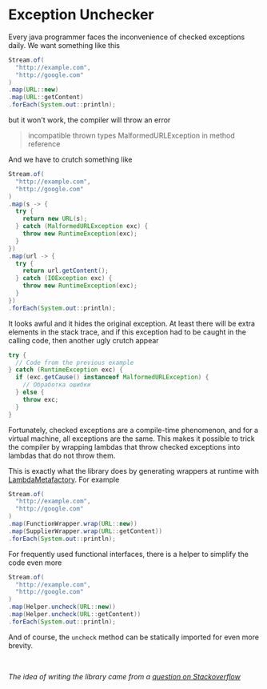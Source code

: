 # Exception Unchecker

Every java programmer faces the inconvenience of checked exceptions daily. We want something like this

```java
Stream.of(
  "http://example.com",
  "http://google.com"
)
.map(URL::new)
.map(URL::getContent)
.forEach(System.out::println);
```

but it won't work, the compiler will throw an error

> incompatible thrown types MalformedURLException in method reference

And we have to crutch something like

```java
Stream.of(
  "http://example.com",
  "http://google.com"
)
.map(s -> {
  try {
    return new URL(s);
  } catch (MalformedURLException exc) {
    throw new RuntimeException(exc);
  }
})
.map(url -> {
  try {
    return url.getContent();
  } catch (IOException exc) {
    throw new RuntimeException(exc);
  }
})
.forEach(System.out::println);
```

It looks awful and it hides the original exception. At least there will be extra elements in the stack trace, and if this exception had to be caught in the calling code, then another ugly crutch appear

```java
try {
  // Code from the previous example
} catch (RuntimeException exc) {
  if (exc.getCause() instanceof MalformedURLException) {
    // Обработка ошибки
  } else {
    throw exc;
  }
}
```

Fortunately, checked exceptions are a compile-time phenomenon, and for a virtual machine, all exceptions are the same. This makes it possible to trick the compiler by wrapping lambdas that throw checked exceptions into lambdas that do not throw them.

This is exactly what the library does by generating wrappers at runtime with [LambdaMetafactory]( https://docs.oracle.com/javase/8/docs/api/java/lang/invoke/LambdaMetafactory.html). For example

```java
Stream.of(
  "http://example.com",
  "http://google.com"
)
.map(FunctionWrapper.wrap(URL::new))
.map(SupplierWrapper.wrap(URL::getContent))
.forEach(System.out::println);
```

For frequently used functional interfaces, there is a helper to simplify the code even more

```java
Stream.of(
  "http://example.com",
  "http://google.com"
)
.map(Helper.uncheck(URL::new))
.map(Helper.uncheck(URL::getContent))
.forEach(System.out::println);
```

And of course, the `uncheck` method can be statically imported for even more brevity.

&nbsp;

*The idea of writing the library came from a [question on Stackoverflow](https://ru.stackoverflow.com/q/634549/204271)*
